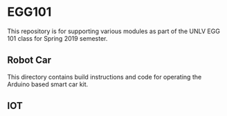 # EGG101
This repository is for supporting various modules as part of the UNLV EGG 101 class for Spring 2019 semester.

## Robot Car
This directory contains build instructions and code for operating the Arduino based smart car kit.

## IOT
